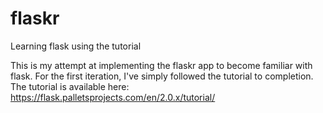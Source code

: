 # flaskr
Learning flask using the tutorial

This is my attempt at implementing the flaskr app to become familiar with flask. For the first iteration, I've simply followed the tutorial to completion. 
The tutorial is available here: https://flask.palletsprojects.com/en/2.0.x/tutorial/
